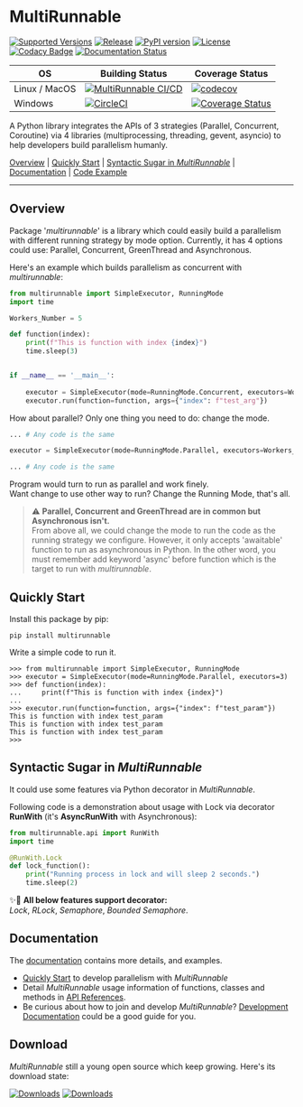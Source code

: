# MultiRunnable

[![Supported Versions](https://img.shields.io/pypi/pyversions/multirunnable.svg?logo=python&logoColor=FBE072)](https://pypi.org/project/multirunnable)
[![Release](https://img.shields.io/github/release/Chisanan232/multirunnable.svg?label=Release&amp;logo=github&color=orange)](https://github.com/Chisanan232/multirunnable/releases)
[![PyPI version](https://img.shields.io/pypi/v/MultiRunnable?color=%23099cec&amp;label=PyPI&amp;logo=pypi&amp;logoColor=white)](https://pypi.org/project/MultiRunnable/)
[![License](https://img.shields.io/badge/License-Apache%202.0-blue.svg?logo=apache)](https://opensource.org/licenses/Apache-2.0)
[![Codacy Badge](https://app.codacy.com/project/badge/Grade/6733a68742a64b3dbcfa57b1309de4ce)](https://www.codacy.com/gh/Chisanan232/multirunnable/dashboard?utm_source=github.com&amp;utm_medium=referral&amp;utm_content=Chisanan232/multirunnable&amp;utm_campaign=Badge_Grade)
[![Documentation Status](https://readthedocs.org/projects/multirunnable/badge/?version=latest)](https://multirunnable.readthedocs.io/en/latest/?badge=latest)

| OS | Building Status | Coverage Status |
|------------|------------|--------|
| Linux / MacOS |[![MultiRunnable CI/CD](https://github.com/Chisanan232/multirunnable/actions/workflows/ci-cd-master.yml/badge.svg)](https://github.com/Chisanan232/multirunnable/actions/workflows/ci-cd-master.yml)|[![codecov](https://codecov.io/gh/Chisanan232/multirunnable/branch/master/graph/badge.svg?token=E2AGK1ZIDH)](https://codecov.io/gh/Chisanan232/multirunnable)|
| Windows |[![CircleCI](https://circleci.com/gh/Chisanan232/multirunnable.svg?style=svg)](https://app.circleci.com/pipelines/github/Chisanan232/multirunnable)|[![Coverage Status](https://coveralls.io/repos/github/Chisanan232/multirunnable/badge.svg?branch=master)](https://coveralls.io/github/Chisanan232/multirunnable?branch=master)|

[comment]: <> (| Windows |[![Build status]&#40;https://ci.appveyor.com/api/projects/status/v0nq38jtof6vcm23?svg=true&#41;]&#40;https://ci.appveyor.com/project/Chisanan232/multirunnable&#41;|[![Coverage Status]&#40;https://coveralls.io/repos/github/Chisanan232/multirunnable/badge.svg?branch=master&#41;]&#40;https://coveralls.io/github/Chisanan232/multirunnable?branch=master&#41;|)

A Python library integrates the APIs of 3 strategies (Parallel, Concurrent, Coroutine) via 4 libraries (multiprocessing, threading, gevent, asyncio) to help developers build parallelism humanly.

[Overview](#overview) | [Quickly Start](#quickly-start) | [Syntactic Sugar in *MultiRunnable*](#syntactic-sugar-in-multirunnable) | [Documentation](#documentation) | [Code Example](https://github.com/Chisanan232/multirunnable/tree/master/example)
<hr>

## Overview

Package '_multirunnable_' is a library which could easily build a parallelism with different running strategy by mode option. 
Currently, it has 4 options could use: Parallel, Concurrent, GreenThread and Asynchronous.

Here's an example which builds parallelism as concurrent with _multirunnable_:

```python
from multirunnable import SimpleExecutor, RunningMode
import time

Workers_Number = 5

def function(index):
    print(f"This is function with index {index}")
    time.sleep(3)


if __name__ == '__main__':
  
    executor = SimpleExecutor(mode=RunningMode.Concurrent, executors=Workers_Number)
    executor.run(function=function, args={"index": f"test_arg"})
```

How about parallel? Only one thing you need to do: change the mode.

```python
... # Any code is the same

executor = SimpleExecutor(mode=RunningMode.Parallel, executors=Workers_Number)

... # Any code is the same
```

Program would turn to run as parallel and work finely. <br>
Want change to use other way to run? Change the Running Mode, that's all. <br>

> ⚠️ **Parallel, Concurrent and GreenThread are in common but Asynchronous isn't.** <br>
From above all, we could change the mode to run the code as the running strategy we configure. 
However, it only accepts 'awaitable' function to run as asynchronous in Python. 
In the other word, you must remember add keyword 'async' before function which is the target to run with _multirunnable_.


## Quickly Start

Install this package by pip:

    pip install multirunnable

Write a simple code to run it.

    >>> from multirunnable import SimpleExecutor, RunningMode
    >>> executor = SimpleExecutor(mode=RunningMode.Parallel, executors=3)
    >>> def function(index):
    ...     print(f"This is function with index {index}")
    ... 
    >>> executor.run(function=function, args={"index": f"test_param"})
    This is function with index test_param
    This is function with index test_param
    This is function with index test_param
    >>> 


## Syntactic Sugar in *MultiRunnable*

It could use some features via Python decorator in _MultiRunnable_.

Following code is a demonstration about usage with Lock via decorator **RunWith** (it's **AsyncRunWith** with Asynchronous):

```python
from multirunnable.api import RunWith
import time

@RunWith.Lock
def lock_function():
    print("Running process in lock and will sleep 2 seconds.")
    time.sleep(2)
```

✨👀 **All below features support decorator:** <br>
*Lock*, *RLock*, *Semaphore*, *Bounded Semaphore*.


## Documentation

The [documentation](https://multirunnable.readthedocs.io) contains more details, and examples.

* [Quickly Start](https://multirunnable.readthedocs.io/en/latest/quickly_start.html) to develop parallelism with *MultiRunnable*
* Detail *MultiRunnable* usage information of functions, classes and methods in [API References](https://multirunnable.readthedocs.io/en/latest/index.html#api-reference).
* Be curious about how to join and develop *MultiRunnable*? [Development Documentation](https://multirunnable.readthedocs.io/en/latest/index.html#development-documentation) could be a good guide for you. 


## Download 

*MultiRunnable* still a young open source which keep growing. Here's its download state: 

[![Downloads](https://pepy.tech/badge/multirunnable)](https://pepy.tech/project/multirunnable)
[![Downloads](https://pepy.tech/badge/multirunnable/month)](https://pepy.tech/project/multirunnable)
